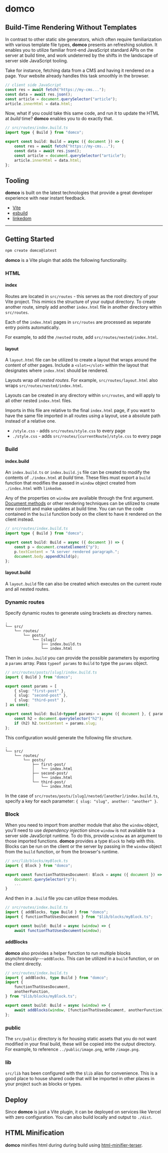 # domco

## Build-Time Rendering Without Templates

In contrast to other static site generators, which often require familiarization with various template file types, **domco** presents an refreshing solution. It enables you to utilize familiar front-end JavaScript standard APIs on the server at build time, and work undeterred by the shifts in the landscape of server side JavaScript tooling.

Take for instance, fetching data from a CMS and having it rendered on a page. Your website already handles this task smoothly in the browser.

```js
// client side JavaScript
const res = await fetch("https://my-cms...");
const data = await res.json();
const article = document.querySelector("article");
article.innerHtml = data.html;
```

Now, what if you could take this same code, and run it to update the HTML at _build_ time? **domco** enables you to do exactly that.

```ts
// src/routes/index.build.ts
import type { Build } from "domco";

export const build: Build = async ({ document }) => {
	const res = await fetch("https://my-cms...");
	const data = await res.json();
	const article = document.querySelector("article");
	article.innerHtml = data.html;
};
```

## Tooling

**domco** is built on the latest technologies that provide a great developer experience with near instant feedback.

-   [Vite](https://vitejs.dev)
-   [esbuild](https://esbuild.github.io/)
-   [linkedom](https://github.com/WebReflection/linkedom)

---

## Getting Started

```bash
npm create domco@latest
```

**domco** is a Vite plugin that adds the following functionality.

### HTML

#### index

Routes are located in `src/routes` - this serves as the root directory of your Vite project. This mimics the structure of your output directory. To create another route, simply add another `index.html` file in another directory within `src/routes`.

Each of the `index.html` pages in `src/routes` are processed as separate entry points automatically.

For example, to add the `/nested` route, add `src/routes/nested/index.html`.

#### layout

A `layout.html` file can be utilized to create a layout that wraps around the content of other pages. Include a `<slot></slot>` within the layout that designates where `index.html` should be rendered.

Layouts wrap _all nested routes_. For example, `src/routes/layout.html` also wraps `src/routes/nested/index.html`.

Layouts can be created in any directory within `src/routes`, and will apply to all other nested `index.html` files.

Imports in this file are relative to the final `index.html` page, if you want to have the same file imported in all routes using a layout, use a absolute path instead of a relative one.

-   `/style.css` - adds `src/routes/style.css` to every page
-   `./style.css` - adds `src/routes/[currentRoute]/style.css` to every page

### Build

#### index.build

An `index.build.ts` or `index.build.js` file can be created to modify the contents of `./index.html` at _build_ time. These files must export a `build` function that modifies the passed in `window` object created from `./index.html` with `linkedom`.

Any of the properties on `window` are available through the first argument. [Document methods](https://developer.mozilla.org/en-US/docs/Web/API/Document) or other rendering techniques can be utilized to create new content and make updates at build time. You can run the code contained in the `build` function body on the client to have it rendered on the client instead.

```ts
// src/routes/index.build.ts
import type { Build } from "domco";

export const build: Build = async ({ document }) => {
	const p = document.createElement("p");
	p.textContent = "A server rendered paragraph.";
	document.body.appendChild(p);
};
```

#### layout.build

A `layout.build` file can also be created which executes on the current route and all nested routes.

### Dynamic routes

Specify dynamic routes to generate using brackets as directory names.

```
.
└── src/
    └── routes/
        └── posts/
            └── [slug]/
                ├── index.build.ts
                └── index.html
```

Then in `index.build` you can provide the possible parameters by exporting a `params` array. Pass `typeof params` to `Build` to type the `params` object.

```ts
// src/routes/posts/[slug]/index.build.ts
import { Build } from "domco";

export const params = [
	{ slug: "first-post" },
	{ slug: "second-post" },
	{ slug: "third-post" },
] as const;

export const build: Build<typeof params> = async ({ document }, { params }) => {
	const h2 = document.querySelector("h2");
	if (h2) h2.textContent = params.slug;
};
```

This configuration would generate the following file structure.

```
.
└── src/
    └── routes/
        └── posts/
            ├── first-post/
            │   └── index.html
            ├── second-post/
            │   └── index.html
            └── third-post/
                └── index.html
```

In the case of `src/routes/posts/[slug]/nested/[another]/index.build.ts`, specify a key for each parameter: `{ slug: "slug", another: "another" }`.

### Block

When you need to import from another module that also the `window` object, you'll need to use _dependency injection_ since `window` is not available to a server side JavaScript runtime. To do this, provide `window` as an argument to those imported functions. **domco** provides a type `Block` to help with this. Blocks can be run on the client or the server by passing in the `window` object from the `build` function, or from the browser's runtime.

```ts
// src/lib/blocks/myBlock.ts
import { Block } from "domco";

export const functionThatUsesDocument: Block = async ({ document }) => {
	document.querySelector("p");
	...
}
```

And then in a `.build` file you can utilize these modules.

```ts
// src/routes/index.build.ts
import { addBlocks, type Build } from "domco";
import { functionThatUsesDocument } from "$lib/blocks/myBlock.ts";

export const build: Build = async (window) => {
	await functionThatUsesDocument(window);
```

#### addBlocks

**domco** also provides a helper function to run multiple blocks asynchronously---`addBlocks`. This can be utilized in a `build` function, or on the client directly.

```ts
// src/routes/index.build.ts
import { addBlocks, type Build } from "domco";
import {
	functionThatUsesDocument,
	anotherFunction,
} from "$lib/blocks/myBlock.ts";

export const build: Build = async (window) => {
	await addBlocks(window, [functionThatUsesDocument, anotherFunction]);
};
```

### public

The `src/public` directory is for housing static assets that you do not want modified in your final build, these will be copied into the output directory. For example, to reference `../public/image.png`, write `/image.png`.

### lib

`src/lib` has been configured with the `$lib` alias for convenience. This is a good place to house shared code that will be imported in other places in your project such as blocks or types.

## Deploy

Since **domco** is just a Vite plugin, it can be deployed on services like Vercel with zero configuration. You can also build locally and output to `./dist`.

## HTML Minification

**domco** minifies html during during build using [html-minifier-terser](https://github.com/terser/html-minifier-terser).
